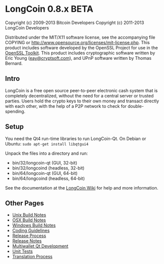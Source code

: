 LongCoin 0.8.x BETA
====================

Copyright (c) 2009-2013 Bitcoin Developers
Copyright (c) 2011-2013 LongCoin Developers

Distributed under the MIT/X11 software license, see the accompanying
file COPYING or http://www.opensource.org/licenses/mit-license.php.
This product includes software developed by the OpenSSL Project for use in the [OpenSSL Toolkit](http://www.openssl.org/). This product includes
cryptographic software written by Eric Young ([eay@cryptsoft.com](mailto:eay@cryptsoft.com)), and UPnP software written by Thomas Bernard.


Intro
---------------------
LongCoin is a free open source peer-to-peer electronic cash system that is
completely decentralized, without the need for a central server or trusted
parties.  Users hold the crypto keys to their own money and transact directly
with each other, with the help of a P2P network to check for double-spending.


Setup
---------------------
You need the Qt4 run-time libraries to run LongCoin-Qt. On Debian or Ubuntu:
	`sudo apt-get install libqtgui4`

Unpack the files into a directory and run:

- bin/32/longcoin-qt (GUI, 32-bit)
- bin/32/longcoind (headless, 32-bit)
- bin/64/longcoin-qt (GUI, 64-bit)
- bin/64/longcoind (headless, 64-bit)

See the documentation at the [LongCoin Wiki](http://longcoin.info)
for help and more information.


Other Pages
---------------------
- [Unix Build Notes](build-unix.md)
- [OSX Build Notes](build-osx.md)
- [Windows Build Notes](build-msw.md)
- [Coding Guidelines](coding.md)
- [Release Process](release-process.md)
- [Release Notes](release-notes.md)
- [Multiwallet Qt Development](multiwallet-qt.md)
- [Unit Tests](unit-tests.md)
- [Translation Process](translation_process.md)
